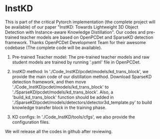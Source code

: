 # InstKD
This is part of the critical Pytorch implementation (the complete project will be available) of our paper "InstKD: Towards Lightweight 3D Object Detection with Instance-aware Knowledge Distillation". Our codes and pre-trained teacher models are based on OpenPCDet and SparseKD detection framework. Thanks OpenPCDet Development Team for their awesome codebase (The complete code will be available).

1. Pre-trained Teacher model: The pre-trained teacher models and raw student models are trained by running '.yaml' file in OpenPCDet.

2. InstKD method: In './Code_InstKD/pcdet/models/kd_trans_block', we provide the main code of our distillation method. 
Download SparseKD detection framework, and then move './Code_InstKD/pcdet/models/kd_trans_block' to './SparseKD/pcdet/models/kd_trans_block'. Also, a 'build_kd_trans_block' function should be added in './SparseKD/pcdet/models/detectors/detector3d_template.py' to build knowledge transfer block in the training phase.

3. KD configs: In './Code_InstKD/tools/cfgs', we also provide the configuration files.

We will release all the codes in github after reviewing.
